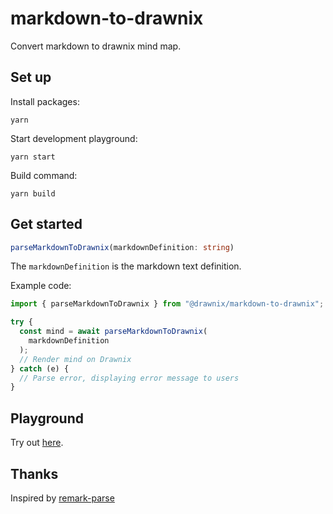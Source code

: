 # markdown-to-drawnix

Convert markdown to drawnix mind map.

## Set up

Install packages:

```
yarn
```

Start development playground:

```
yarn start
```

Build command:

```
yarn build
```

## Get started

```ts
parseMarkdownToDrawnix(markdownDefinition: string)
```

The `markdownDefinition` is the markdown text definition.

Example code:

```ts
import { parseMarkdownToDrawnix } from "@drawnix/markdown-to-drawnix";

try {
  const mind = await parseMarkdownToDrawnix(
    markdownDefinition
  );
  // Render mind on Drawnix
} catch (e) {
  // Parse error, displaying error message to users
}
```

## Playground

Try out [here](https://markdown-to-drawnix.pages.dev).

## Thanks 

Inspired by [remark-parse](https://github.com/remarkjs/remark)

